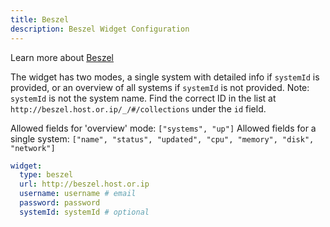 ```yaml
---
title: Beszel
description: Beszel Widget Configuration
---
```


Learn more about [Beszel](https://github.com/henrygd/beszel)

The widget has two modes, a single system with detailed info if `systemId` is provided, or an overview of all systems if `systemId` is not provided. Note: `systemId` is not the system name. Find the correct ID in the list at `http://beszel.host.or.ip/_/#/collections` under the `id` field.

Allowed fields for 'overview' mode: `["systems", "up"]`
Allowed fields for a single system: `["name", "status", "updated", "cpu", "memory", "disk", "network"]`

```yaml
widget:
  type: beszel
  url: http://beszel.host.or.ip
  username: username # email
  password: password
  systemId: systemId # optional
```
